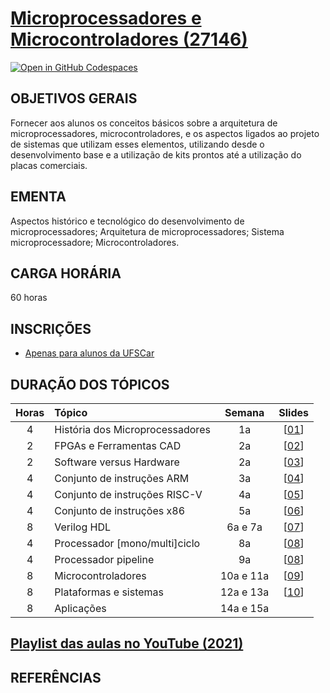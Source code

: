 # [Microprocessadores e Microcontroladores (27146)](slides/00_plano.pdf)

[![Open in GitHub Codespaces](https://github.com/codespaces/badge.svg)](https://codespaces.new/menotti/mm)
## OBJETIVOS GERAIS 

Fornecer aos alunos os conceitos básicos sobre a arquitetura de microprocessadores, microcontroladores, e os aspectos ligados ao  projeto de sistemas que utilizam esses elementos, utilizando desde o desenvolvimento base e a utilização de kits prontos até a utilização do placas comerciais.

## EMENTA 

Aspectos histórico e tecnológico do desenvolvimento de microprocessadores; Arquitetura de microprocessadores; Sistema microprocessadore; Microcontroladores.

## CARGA HORÁRIA

60 horas

## INSCRIÇÕES

- [Apenas para alunos da UFSCar](https://sistemas.ufscar.br/siga/)

## DURAÇÃO DOS TÓPICOS

Horas | Tópico       | Semana | Slides
:---: | :----------- | :----: | :----:
4	| História dos Microprocessadores | 1a | [[01](slides/01_hist.pdf)]
2	| FPGAs e Ferramentas CAD         | 2a | [[02](slides/02_fpga.pdf)]
2	| Software versus Hardware        | 2a | [[03](slides/03_hwsw.pdf)]
4	| Conjunto de instruções ARM      | 3a | [[04](slides/04_arm.pdf)]
4	| Conjunto de instruções RISC-V   | 4a | [[05](slides/05_riscv.pdf)]
4	| Conjunto de instruções x86      | 5a | [[06](slides/06_x86.pdf)]
8	| Verilog HDL                     | 6a e 7a | [[07](slides/07_verilog.pdf)]
4	| Processador [mono/multi]ciclo   | 8a | [[08](slides/08_uarch.pdf)]
4	| Processador pipeline            | 9a | [[08](slides/08_uarch.pdf)]
8	| Microcontroladores              | 10a e 11a | [[09](slides/09_ucu.pdf)]
8	| Plataformas e sistemas          | 12a e 13a | [[10](slides/10_pio.pdf)]
8	| Aplicações                      | 14a e 15a | 

## [Playlist das aulas no YouTube (2021)](https://www.youtube.com/playlist?list=PLhaFCmjMNuYai_WZDwHKZ4Zshx0tT6GoE)

## REFERÊNCIAS 



